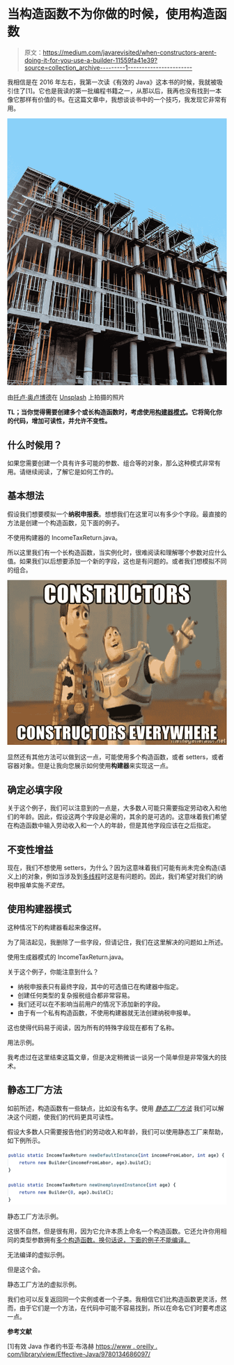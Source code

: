 # 当构造函数不为你做的时候，使用构造函数

> 原文：<https://medium.com/javarevisited/when-constructors-arent-doing-it-for-you-use-a-builder-11559fa41e39?source=collection_archive---------1----------------------->

我相信是在 2016 年左右，我第一次读《有效的 Java》这本书的时候，我就被吸引住了[1]。它也是我读的第一批编程书籍之一，从那以后，我再也没有找到一本像它那样有价值的书。在这篇文章中，我想谈谈书中的一个技巧，我发现它非常有用。

![](img/1e7b6eb57353768f23380c84e25e563e.png)

由[托卢·奥卢博德](https://unsplash.com/@toluobde?utm_source=medium&utm_medium=referral)在 [Unsplash](https://unsplash.com?utm_source=medium&utm_medium=referral) 上拍摄的照片

**TL；当你觉得需要创建多个或长构造函数时，考虑使用[构建器模式](http://javarevisited.blogspot.sg/2012/06/builder-design-pattern-in-java-example.html)。它将简化你的代码，增加可读性，并允许不变性。**

## 什么时候用？

如果您需要创建一个具有许多可能的参数、组合等的对象，那么这种模式非常有用。请继续阅读，了解它是如何工作的。

## 基本想法

假设我们想要模拟一个**纳税申报表**。想想我们在这里可以有多少个字段。最直接的方法是创建一个构造函数，见下面的例子。

不使用构建器的 IncomeTaxReturn.java。

所以这里我们有一个长构造函数，当实例化时，很难阅读和理解哪个参数对应什么值。如果我们以后想要添加一个新的字段，这也是有问题的。或者我们想模拟不同的组合。

![](img/85ed22f36f7fe68c735963867a351f03.png)

显然还有其他方法可以做到这一点，可能使用多个构造函数，或者 setters，或者容器对象。但是让我向您展示如何使用**构建器**来实现这一点。

## 确定必填字段

关于这个例子，我们可以注意到的一点是，大多数人可能只需要指定劳动收入和他们的年龄。因此，假设这两个字段是必需的，其余的是可选的。这意味着我们希望在构造函数中输入劳动收入和一个人的年龄，但是其他字段应该在之后指定。

## 不变性增益

现在，我们不想使用 setters，为什么？因为这意味着我们可能有尚未完全构造(语义上)的对象，例如当涉及到[多线程](/javarevisited/6-multithreading-and-concurrency-books-every-java-programmer-should-read-b6a08d2aae54)时这是有问题的。因此，我们希望对我们的纳税申报单实施*不变性*。

## 使用构建器模式

这种情况下的构建器看起来像这样。

为了简洁起见，我删除了一些字段，但请记住，我们在这里解决的问题如上所述。

使用生成器模式的 IncomeTaxReturn.java。

关于这个例子，你能注意到什么？

*   纳税申报表只有最终字段，其中的可选值已在构建器中指定。
*   创建任何类型的复杂报税组合都非常容易。
*   我们还可以在不影响当前用户的情况下添加新的字段。
*   由于有一个私有构造函数，不使用构建器就无法创建纳税申报单。

这也使得代码易于阅读，因为所有的特殊字段现在都有了名称。

用法示例。

我考虑过在这里结束这篇文章，但是决定稍微谈一谈另一个简单但是非常强大的技术。

## 静态工厂方法

如前所述，构造函数有一些缺点，比如没有名字。使用 [*静态工厂方法*](http://javarevisited.blogspot.sg/2017/02/5-difference-between-constructor-and-factory-method-in-java.html#axzz4tUeeQOAU) 我们可以解决这个问题，使我们的代码更具可读性。

假设大多数人只需要报告他们的劳动收入和年龄，我们可以使用静态工厂来帮助，如下例所示。

[![](img/69ea1ba2e239e2e97c12b3cdb4791e1e.png)](http://javarevisited.blogspot.sg/2017/02/5-difference-between-constructor-and-factory-method-in-java.html#axzz4tUeeQOAU)

静态工厂方法示例。

这很不自然，但是很有用，因为它允许本质上命名一个构造函数。它还允许你用相同的类型参数拥有[多个构造函数。换句话说，下面的例子不能编译。](https://javarevisited.blogspot.com/2012/12/what-is-constructor-in-java-example-chainning-overloading.html)

无法编译的虚拟示例。

但是这个会。

静态工厂方法的虚拟示例。

我们也可以反复返回同一个实例或者一个子类。我相信它们比构造函数更灵活，然而，由于它们是一个方法，在代码中可能不容易找到，所以在命名它们时要考虑这一点。

**参考文献**

[1]有效 Java 作者约书亚·布洛赫
[https://www . oreilly . com/library/view/Effective-Java/9780134686097/](https://www.oreilly.com/library/view/effective-java/9780134686097/)